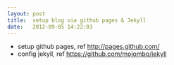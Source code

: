```yaml
---
layout: post
title:  setup blog via github pages & Jekyll
date:   2012-09-05 14:22:03
---
```


- setup github pages, ref <http://pages.github.com/>
- config jekyll, ref <https://github.com/mojombo/jekyll>
